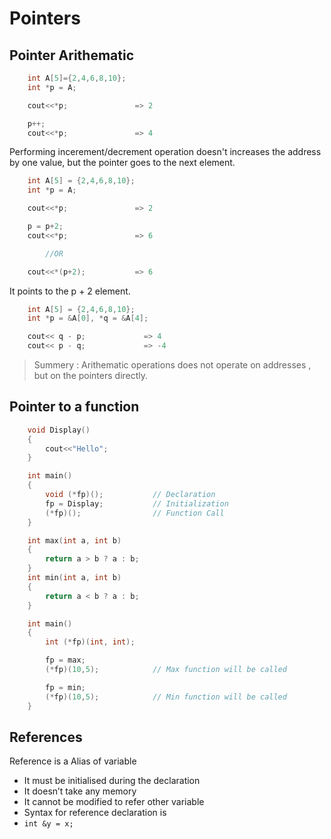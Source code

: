 # Pointers

## Pointer Arithematic

```cpp
    int A[5]={2,4,6,8,10};
    int *p = A;

    cout<<*p;               => 2

    p++;
    cout<<*p;               => 4

```

Performing incerement/decrement operation doesn't increases the address by one value, but the pointer goes to the next element.

```cpp
    int A[5] = {2,4,6,8,10};
    int *p = A;

    cout<<*p;               => 2

    p = p+2;
    cout<<*p;               => 6

        //OR

    cout<<*(p+2);           => 6
```

It points to the p + 2 element.

```cpp
    int A[5] = {2,4,6,8,10};
    int *p = &A[0], *q = &A[4];

    cout<< q - p;             => 4
    cout<< p - q;             => -4
```

> Summery : Arithematic operations does not operate on addresses , but on the pointers directly.

## Pointer to a function

```cpp
    void Display()
    {
        cout<<"Hello";
    }

    int main()
    {
        void (*fp)();           // Declaration
        fp = Display;           // Initialization
        (*fp)();                // Function Call
    }
```

```cpp
    int max(int a, int b)
    {
        return a > b ? a : b;
    }
    int min(int a, int b)
    {
        return a < b ? a : b;
    }

    int main()
    {
        int (*fp)(int, int);

        fp = max;
        (*fp)(10,5);            // Max function will be called

        fp = min;
        (*fp)(10,5);            // Min function will be called
    }
```

## References

Reference is a Alias of variable

- It must be initialised during the declaration
- It doesn’t take any memory
- It cannot be modified to refer other variable
- Syntax for reference declaration is
- `int &y = x;`
